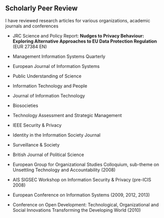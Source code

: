 ## Scholarly Peer Review
   
I have reviewed research articles for various organizations, academic journals and conferences
    
- JRC Science and Policy Report: **Nudges to Privacy Behaviour: Exploring Alternative Approaches to EU Data Protection Regulation** (EUR 27384 EN)

- Management Information Systems Quarterly

- European Journal of Information Systems

- Public Understanding of Science

- Information Technology and People

- Journal of Information Technology

- Biosocieties

- Technology Assessment and Strategic Management

- IEEE Security &amp; Privacy

- Identity in the Information Society Journal

- Surveillance &amp; Society

- British Journal of Political Science

- European Group for Organizational Studies Colloquium, sub-theme on Unsettling Technology and Accountability (2008)

- AIS SIGSEC Workshop on Information Security &amp; Privacy (pre-ICIS 2008)

- European Conference on Information Systems (2009, 2012, 2013)

- Conference on Open Development: Technological, Organizational and Social Innovations Transforming the Developing World (2010)